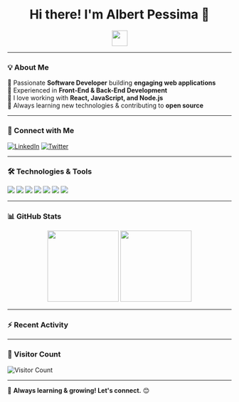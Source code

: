 <h1 align="center">Hi there! I'm Albert Pessima 👋</h1>

<p align="center">
  <img src="https://media.giphy.com/media/hvRJCLFzcasrR4ia7z/giphy.gif" width="35">
</p>

---

### **💡 About Me**
🔹 Passionate **Software Developer** building **engaging web applications**  
🔹 Experienced in **Front-End & Back-End Development**  
🔹 I love working with **React, JavaScript, and Node.js**  
🔹 Always learning new technologies & contributing to **open source**  

---

### **📢 Connect with Me**
[![LinkedIn](https://img.shields.io/badge/LinkedIn-blue?logo=linkedin&logoColor=white)](https://www.linkedin.com/in/albert-pessima/)
[![Twitter](https://img.shields.io/badge/Twitter-blue?logo=twitter&logoColor=white)](https://twitter.com/pepsiumar)

---

### **🛠 Technologies & Tools**
<p>
  <img src="https://img.shields.io/badge/HTML5-E34F26?logo=html5&logoColor=white">
  <img src="https://img.shields.io/badge/CSS3-1572B6?logo=css3&logoColor=white">
  <img src="https://img.shields.io/badge/JavaScript-F7DF1E?logo=javascript&logoColor=black">
  <img src="https://img.shields.io/badge/React-61DAFB?logo=react&logoColor=black">
  <img src="https://img.shields.io/badge/Node.js-339933?logo=node.js&logoColor=white">
  <img src="https://img.shields.io/badge/TailwindCSS-06B6D4?logo=tailwindcss&logoColor=white">
  <img src="https://img.shields.io/badge/Git-F05032?logo=git&logoColor=white">
</p>

---

### **📊 GitHub Stats**
<p align="center">
  <img src="https://github-readme-stats.vercel.app/api?username=yourusername&show_icons=true&theme=dark" height="160">
  <img src="https://github-readme-stats.vercel.app/api/top-langs/?username=yourusername&layout=compact&theme=dark" height="160">
</p>

---

### **⚡ Recent Activity**
<!--START_SECTION:activity-->
<!--END_SECTION:activity-->


---

### **👀 Visitor Count**
![Visitor Count](https://komarev.com/ghpvc/?username=yourusername&color=blue)

---

🚀 **Always learning & growing! Let's connect.** 😊

